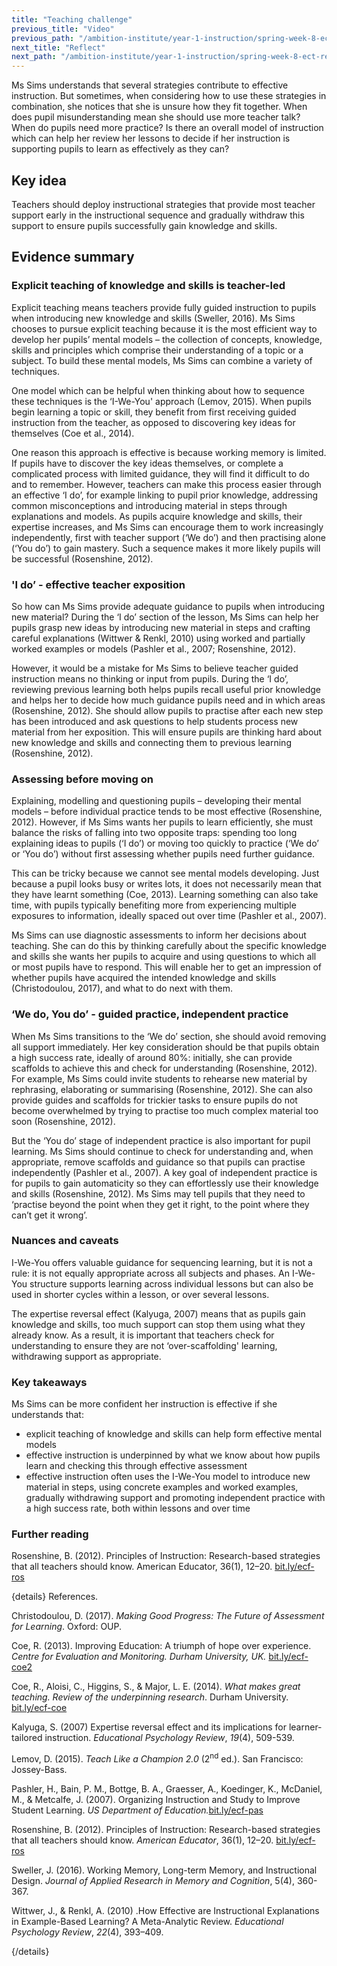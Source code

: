 ```yaml
---
title: "Teaching challenge"
previous_title: "Video"
previous_path: "/ambition-institute/year-1-instruction/spring-week-8-ect-video"
next_title: "Reflect"
next_path: "/ambition-institute/year-1-instruction/spring-week-8-ect-reflect"
---
```


Ms Sims understands that several strategies contribute to effective instruction. But sometimes, when considering how to use these strategies in combination, she notices that she is unsure how they fit together. When does pupil misunderstanding mean she should use more teacher talk? When do pupils need more practice? Is there an overall model of instruction which can help her review her lessons to decide if her instruction is supporting pupils to learn as effectively as they can?

## Key idea

Teachers should deploy instructional strategies that provide most teacher support early in the instructional sequence and gradually withdraw this support to ensure pupils successfully gain knowledge and skills.

## Evidence summary

### Explicit teaching of knowledge and skills is teacher-led

Explicit teaching means teachers provide fully guided instruction to pupils when introducing new knowledge and skills (Sweller, 2016). Ms Sims chooses to pursue explicit teaching because it is the most efficient way to develop her pupils’ mental models – the collection of concepts, knowledge, skills and principles which comprise their understanding of a topic or a subject. To build these mental models, Ms Sims can combine a variety of techniques.

One model which can be helpful when thinking about how to sequence these techniques is the ‘I-We-You' approach (Lemov, 2015). When pupils begin learning a topic or skill, they benefit from first receiving guided instruction from the teacher, as opposed to discovering key ideas for themselves (Coe et al., 2014).

One reason this approach is effective is because working memory is limited. If pupils have to discover the key ideas themselves, or complete a complicated process with limited guidance, they will find it difficult to do and to remember. However, teachers can make this process easier through an effective ‘I do’, for example linking to pupil prior knowledge, addressing common misconceptions and introducing material in steps through explanations and models. As pupils acquire knowledge and skills, their expertise increases, and Ms Sims can encourage them to work increasingly independently, first with teacher support (‘We do’) and then practising alone (‘You do’) to gain mastery. Such a sequence makes it more likely pupils will be successful (Rosenshine, 2012).

### 'I do’ - effective teacher exposition

So how can Ms Sims provide adequate guidance to pupils when introducing new material? During the ‘I do’ section of the lesson, Ms Sims can help her pupils grasp new ideas by introducing new material in steps and crafting careful explanations (Wittwer & Renkl, 2010) using worked and partially worked examples or models (Pashler et al., 2007; Rosenshine, 2012).

However, it would be a mistake for Ms Sims to believe teacher guided instruction means no thinking or input from pupils. During the ‘I do’, reviewing previous learning both helps pupils recall useful prior knowledge and helps her to decide how much guidance pupils need and in which areas (Rosenshine, 2012). She should allow pupils to practise after each new step has been introduced and ask questions to help students process new material from her exposition. This will ensure pupils are thinking hard about new knowledge and skills and connecting them to previous learning (Rosenshine, 2012).

### Assessing before moving on

Explaining, modelling and questioning pupils – developing their mental models – before individual practice tends to be most effective (Rosenshine, 2012). However, if Ms Sims wants her pupils to learn efficiently, she must balance the risks of falling into two opposite traps: spending too long explaining ideas to pupils (‘I do’) or moving too quickly to practice (‘We do’ or ‘You do’) without first assessing whether pupils need further guidance.

This can be tricky because we cannot see mental models developing. Just because a pupil looks busy or writes lots, it does not necessarily mean that they have learnt something (Coe, 2013). Learning something can also take time, with pupils typically benefiting more from experiencing multiple exposures to information, ideally spaced out over time (Pashler et al., 2007).

Ms Sims can use diagnostic assessments to inform her decisions about teaching. She can do this by thinking carefully about the specific knowledge and skills she wants her pupils to acquire and using questions to which all or most pupils have to respond. This will enable her to get an impression of whether pupils have acquired the intended knowledge and skills (Christodoulou, 2017), and what to do next with them.

### ‘We do, You do’ - guided practice, independent practice

When Ms Sims transitions to the ‘We do’ section, she should avoid removing all support immediately. Her key consideration should be that pupils obtain a high success rate, ideally of around 80%: initially, she can provide scaffolds to achieve this and check for understanding (Rosenshine, 2012). For example, Ms Sims could invite students to rehearse new material by rephrasing, elaborating or summarising (Rosenshine, 2012). She can also provide guides and scaffolds for trickier tasks to ensure pupils do not become overwhelmed by trying to practise too much complex material too soon (Rosenshine, 2012).

But the ‘You do’ stage of independent practice is also important for pupil learning. Ms Sims should continue to check for understanding and, when appropriate, remove scaffolds and guidance so that pupils can practise independently (Pashler et al., 2007). A key goal of independent practice is for pupils to gain automaticity so they can effortlessly use their knowledge and skills (Rosenshine, 2012). Ms Sims may tell pupils that they need to ‘practise beyond the point when they get it right, to the point where they can’t get it wrong’.

### Nuances and caveats

I-We-You offers valuable guidance for sequencing learning, but it is not a rule: it is not equally appropriate across all subjects and phases. An I-We-You structure supports learning across individual lessons but can also be used in shorter cycles within a lesson, or over several lessons.

The expertise reversal effect (Kalyuga, 2007) means that as pupils gain knowledge and skills, too much support can stop them using what they already know. As a result, it is important that teachers check for understanding to ensure they are not ‘over-scaffolding' learning, withdrawing support as appropriate.

### Key takeaways

Ms Sims can be more confident her instruction is effective if she understands that:

- explicit teaching of knowledge and skills can help form effective mental models
- effective instruction is underpinned by what we know about how pupils learn and checking this through effective assessment
- effective instruction often uses the I-We-You model to introduce new material in steps, using concrete examples and worked examples, gradually withdrawing support and promoting independent practice with a high success rate, both within lessons and over time

### Further reading

Rosenshine, B. (2012). Principles of Instruction: Research-based strategies that all teachers should know. American Educator, 36(1), 12–20. [bit.ly/ecf-ros](http://bit.ly/ecf-ros)

{details}
References.

Christodoulou, D. (2017). _Making Good Progress: The Future of Assessment for Learning_. Oxford: OUP.

Coe, R. (2013). Improving Education: A triumph of hope over experience. _Centre for Evaluation and Monitoring. Durham University, UK._ <a href="http://bit.ly/ecf-coe2" target="_blank" rel="noopener">bit.ly/ecf-coe2</a>

Coe, R., Aloisi, C., Higgins, S., &amp; Major, L. E. (2014). _What makes great teaching. Review of the underpinning research_. Durham University. <a href="http://bit.ly/ecf-coe" target="_blank" rel="noopener">bit.ly/ecf-coe</a>

Kalyuga, S. (2007) Expertise reversal effect and its implications for learner-tailored instruction. *Educational Psychology Review*, *19*(4), 509-539.

Lemov, D. (2015). *Teach Like a Champion 2.0* (2<sup>nd</sup> ed.). San Francisco: Jossey-Bass.

Pashler, H., Bain, P. M., Bottge, B. A., Graesser, A., Koedinger, K., McDaniel, M., &amp; Metcalfe, J. (2007). Organizing Instruction and Study to Improve Student Learning. _US Department of Education._<a href="http://bit.ly/ecf-pas" target="_blank" rel="noopener">bit.ly/ecf-pas</a>

Rosenshine, B. (2012). Principles of Instruction: Research-based strategies that all teachers should know. _American Educator_, 36(1), 12–20. <a href="http://bit.ly/ecf-ros" target="_blank" rel="noopener">bit.ly/ecf-ros</a>

Sweller, J. (2016). Working Memory, Long-term Memory, and Instructional Design. *Journal of Applied Research in Memory and Cognition*, 5(4), 360-367.

Wittwer, J., &amp; Renkl, A. (2010) .How Effective are Instructional Explanations in Example-Based Learning? A Meta-Analytic Review. *Educational Psychology Review*, _22_(4), 393–409.

{/details}
